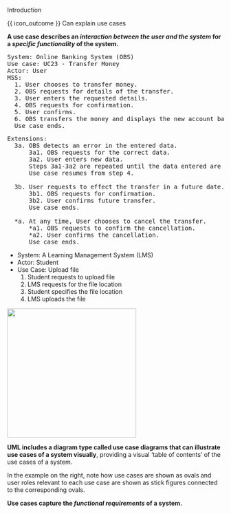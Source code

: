 <span id="title">Introduction</span>

<span id="prereqs"></span>

<span id="outcomes">{{ icon_outcome }} Can explain use cases</span>

<div id="body">

<box type="definition" seamless>
<include src="../../../common/definitions.md#def-use-case" inline />
</box>

**A use case describes an _interaction between the user and the system_ for a _specific functionality_ of the system.**

<box>

<panel header="{{ icon_example }} Example 1: 'transfer money' use case for an online banking system" type="seamless" expanded>
<pre>
System: Online Banking System (OBS)
Use case: UC23 - Transfer Money
Actor: User
MSS:
  1. User chooses to transfer money.
  2. OBS requests for details of the transfer.
  3. User enters the requested details.
  4. OBS requests for confirmation.
  5. User confirms.
  6. OBS transfers the money and displays the new account balance.
  Use case ends.
</pre>

<pre>
Extensions:
  3a. OBS detects an error in the entered data.
      3a1. OBS requests for the correct data.
      3a2. User enters new data.
      Steps 3a1-3a2 are repeated until the data entered are correct.
      Use case resumes from step 4.

  3b. User requests to effect the transfer in a future date.
      3b1. OBS requests for confirmation.
      3b2. User confirms future transfer.
      Use case ends.

  *a. At any time, User chooses to cancel the transfer.
      *a1. OBS requests to confirm the cancellation.
      *a2. User confirms the cancellation.
      Use case ends.
</pre>
</panel>

<panel header="%%{{ icon_example }} Example 2: 'upload file' use case of an LMS%%" type="seamless">
<div class="text-monospace">

* System: A Learning Management System (LMS)
* Actor: Student
* Use Case: Upload file
  1. Student requests to upload file
  2. LMS requests for the file location
  3. Student specifies the file location
  4. LMS uploads the file

</div>
</panel>

</box>

<box background-color="white" border-color="white">

<img class="float-end ms-5" src="{{baseUrl}}/specifyingRequirements/useCases/introduction/images/ticketMachine.png" width="300" />

**<trigger for="modal:uml" trigger="click">UML</trigger> includes a diagram type called use case diagrams that can illustrate use cases of a system visually**, providing a visual ‘table of contents’ of the use cases of a system.

In the example on the right, note how use cases are shown as ovals and user roles relevant to each use case are shown as stick figures connected to the corresponding ovals.

<modal header="**Unified Modeling Language (UML)**" id="modal:uml">
  <include src="../../../common/definitions.md#def-uml" />
</modal>
</box>

**Use cases capture the _functional requirements_ of a system.**

</div>

<div id="extras">
</div>
